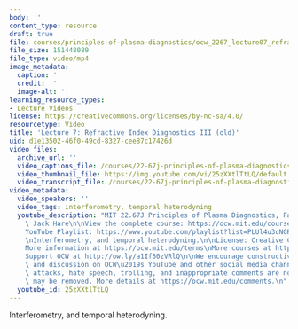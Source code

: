 ```yaml
---
body: ''
content_type: resource
draft: true
file: courses/principles-of-plasma-diagnostics/ocw_2267_lecture07_refractive_3_360p_16_9.mp4
file_size: 151448089
file_type: video/mp4
image_metadata:
  caption: ''
  credit: ''
  image-alt: ''
learning_resource_types:
- Lecture Videos
license: https://creativecommons.org/licenses/by-nc-sa/4.0/
resourcetype: Video
title: 'Lecture 7: Refractive Index Diagnostics III (old)'
uid: d1e13502-46f0-49cd-8327-cee87c17426d
video_files:
  archive_url: ''
  video_captions_file: /courses/22-67j-principles-of-plasma-diagnostics-fall-2023/1T7FIqle3kfPsQ207Wtac8LPNLyARVXig_transcript.webvtt
  video_thumbnail_file: https://img.youtube.com/vi/25zXXtlTtLQ/default.jpg
  video_transcript_file: /courses/22-67j-principles-of-plasma-diagnostics-fall-2023/1T7FIqle3kfPsQ207Wtac8LPNLyARVXig_transcript.pdf
video_metadata:
  video_speakers: ''
  video_tags: interferometry, temporal heterodyning
  youtube_description: "MIT 22.67J Principles of Plasma Diagnostics, Fall 2023\nInstructor:\
    \ Jack Hare\n\nView the complete course: https://ocw.mit.edu/courses/22-67j-principles-of-plasma-diagnostics-fall-2023/\n\
    YouTube Playlist: https://www.youtube.com/playlist?list=PLUl4u3cNGP61wK-NwYKZMuABl_eHBmhu4\n\
    \nInterferometry, and temporal heterodyning.\n\nLicense: Creative Commons BY-NC-SA\n\
    More information at https://ocw.mit.edu/terms\nMore courses at https://ocw.mit.edu\n\
    Support OCW at http://ow.ly/a1If50zVRlQ\n\nWe encourage constructive comments\
    \ and discussion on OCW\u2019s YouTube and other social media channels. Personal\
    \ attacks, hate speech, trolling, and inappropriate comments are not allowed and\
    \ may be removed. More details at https://ocw.mit.edu/comments.\n"
  youtube_id: 25zXXtlTtLQ
---
```

Interferometry, and temporal heterodyning.